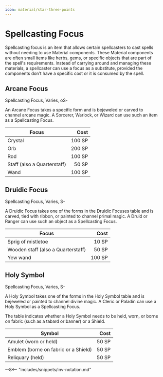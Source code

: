 ```yaml
---
icon: material/star-three-points
---
```


# Spellcasting Focus

Spellcasting focus is an item that allows certain spellcasters to cast spells without needing to use Material components. These Material components are often small items like herbs, gems, or specific objects that are part of the spell's requirements. Instead of carrying around and managing these materials, a spellcaster can use a focus as a substitute, provided the components don’t have a specific cost or it is consumed by the spell.

## Arcane Focus

Spellcasting Focus, Varies, oS-

An Arcane Focus takes a specific form and is bejeweled or carved to channel arcane magic. A Sorcerer, Warlock, or Wizard can use such an item as a Spellcasting Focus.

| Focus | Cost |
|---|--:|
| Crystal | 100 SP |
| Orb | 200 SP |
| Rod | 100 SP |
| Staff (also a Quarterstaff) | 50 SP |
| Wand | 100 SP |

## Druidic Focus

Spellcasting Focus, Varies, S-

A Druidic Focus takes one of the forms in the Druidic Focuses table and is carved, tied with ribbon, or painted to channel primal magic. A Druid or Ranger can use such an object as a Spellcasting Focus.

| Focus | Cost |
|---|--:|
| Sprig of mistletoe | 10 SP |
| Wooden staff (also a Quarterstaff) | 50 SP |
| Yew wand | 100 SP |

## Holy Symbol

Spellcasting Focus, Varies, S-

A Holy Symbol takes one of the forms in the Holy Symbol table and is bejeweled or painted to channel divine magic. A Cleric or Paladin can use a Holy Symbol as a Spellcasting Focus.

The table indicates whether a Holy Symbol needs to be held, worn, or borne on fabric (such as a tabard or banner) or a Shield.

| Symbol | Cost |
|---|--:|
| Amulet (worn or held) | 50 SP |
| Emblem (borne on fabric or a Shield) | 50 SP |
| Reliquary (held) | 50 SP |

--8<-- "includes/snippets/inv-notation.md"